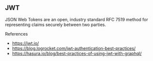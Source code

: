 ## JWT
JSON Web Tokens are an open, industry standard RFC 7519 method for representing claims securely between two parties.

References
- https://jwt.io/
- https://blog.logrocket.com/jwt-authentication-best-practices/
- https://hasura.io/blog/best-practices-of-using-jwt-with-graphql/

<br/>